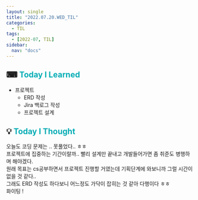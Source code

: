 ```yaml
---
layout: single
title: "2022.07.20.WED_TIL"
categories:
  - TIL
tags:
  - [2022-07, TIL]
sidebar:
  nav: "docs"
---
```


## ⌨ <a style="color:#00adb5">Today I Learned</a>

- 프로젝트
  - ERD 작성
  - Jira 백로그 작성
  - 프로젝트 설계

## 💡 <a style="color:#00adb5">Today I Thought</a>

오늘도 코딩 문제는 .. 못풀었다.. ㅎㅎ<br>
프로젝트에 집중하는 기간이랄까.. 빨리 설계만 끝내고 개발들어가면 좀 취준도 병행하며 해야겠다.<br>
원래 목표는 cs공부하면서 프로젝트 진행할 거였는데 기획단계에 와보니까 그럴 시간이 없을 것 같다..<br>
그래도 ERD 작성도 하다보니 어느정도 가닥이 잡히는 것 같아 다행이다 ㅎㅎ<br>
화이팅 !
